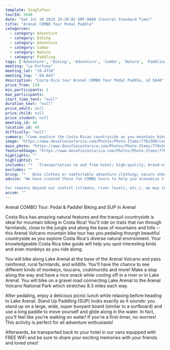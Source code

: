 ```yaml
---
template: SingleTour
tourId: 5648
date: "Sat Jul 20 2019 19:30:02 GMT-0600 (Central Standard Time)"
title: "Arenal COMBO Tour Pedal Paddle"
categories: 
  - category: Adventure
  - category: Biking
  - category: Adventure
  - category: Combo
  - category: Nature
  - category: Paddling
tags: ['Adventure', 'Biking', 'Adventure', 'Combo', 'Nature', 'Paddling']
meeting: "La Fortuna"
meeting_lat: "10.4718"
meeting_lng: "-84.643"
description: "Costa Rica tour Arenal COMBO Tour Pedal Paddle, id 5648"
price_from: 139
min_participants: 2
max_participants: 
start_time_text: "null"
duration_text: "null"
price_adult: null
price_child: null
price_student: null
meeting_id: 40
location_id: 40
difficulty: "null"
summary: "Come explore the Costa Rican countryside as you mountain bike through the extraordinary scenery of Arenal Volcano, passing by rural farmlands, small villages, stunning mountains and of course, the Arenal volcano! This is the perfect bike tour for beginner to intermediate riders. Then, get Ready to Walk on Water as you stand up paddle on Lake Arenal. You&..."
image: "https://www.desafiocostarica.com/Photos/Photo-Items/770x500/combo-tour---arenal---mountain-biking--volcano-and-lake--stand-up--paddling-on-lake-arenal-3.jpg"
main_photo: "https://www.desafiocostarica.com/Photos/Photo-Items/770x500/combo-tour---arenal---mountain-biking--volcano-and-lake--stand-up--paddling-on-lake-arenal-3.jpg"
featuredImage: "https://www.desafiocostarica.com/Photos/Photo-Items/770x500/combo-tour---arenal---mountain-biking--volcano-and-lake--stand-up--paddling-on-lake-arenal-3.jpg"
highlights: ""
highlights2: ""
includes: "*   Transportation to and from hotel; high-quality; brand-name mountain bikes; SUP boards and paddles; gloves; helmet; bilingual guide; picnic lunch; tropical fruit snack"
excludes: ""
bring: "*   Bike clothes or comfortable adventure clothing; secure shoes; bathing suit; and sunscreen."
advice: "We have created these fun COMBO tours to help you economize time and money on your vacation - we will coordinate your tour pick-ups and drop-offs and in some COMBOs, you may have a short break back at your hotel to take a breather before the next tour. Please keep your itinerary with you so you are aware of your COMBO logistics.Have a look at our Adventure Waiver if you have questions about our Costa Rica adventure tour policies.

For reasons beyond our control (climate, river levels, etc.), we may change to a more-suitable tour with an equal or similar adventure-appeal or offer other tour options so you don't miss out on a fun day in Costa Rica. We reserve the right to cancel a trip due to unfavorable conditions & will only run a tour according to our policies. Full refund is given if (on rare occasion) no tour is run. This adventure involves some inherent risk and physical exertion, so you must be in good physical conditions!"
accom: ""
---
```

Arenal COMBO Tour: Pedal & Paddle! Biking and SUP in Arenal

Costa Rica has amazing natural features and the tranquil countryside is ideal for mountain biking in Costa Rica! You'll ride on trails that run through farmlands, close to the jungle and along the base of mountains and hills -- this Arenal Volcano mountain bike tour has you pedaling thourgh beautiful countryside as you explore Costa Rica's diverse natural environment. Your knowledgeable Costa Rica bike guide will help you spot interesting birds and even monkeys as you ride along.

You will bike along Lake Arenal at the base of the Arenal Volcano and pass rainforest, rural farmlands, and wildlife. You'll have the chance to see different kinds of monkeys, toucans, coatimundis and more! Make a stop along the way and have a nice snack while cooling off in a river or in Lake Arenal. You will bike on a gravel road connecting Lake Arenal to the Arenal Volcano National Park which stretches 8.3 miles each way.

After pedaling, enjoy a delicious picnic lunch while relaxing before heading to Lake Arenal. Stand Up Paddling (SUP) looks exactly as it sounds: you stand up on a large, wide, super buoyant board (similar to a surfboard) and use a long paddle to move yourself and glide along in the water. In fact, you'll feel like you're walking on water! If you're a first-timer, no worries! This activity is perfect for all adventure enthusiasts!

Afterwards, be transported back to your hotel in our vans equipped with FREE WiFi and be sure to share your exciting memories with your friends and loved ones!